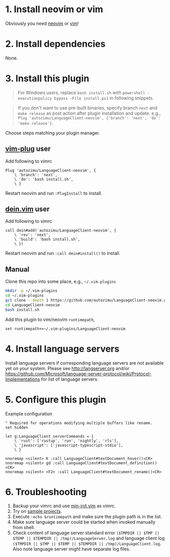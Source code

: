 # 1. Install neovim or vim

Obviously you need [neovim](https://github.com/neovim/neovim#install-from-package) or [vim](http://www.vim.org/)!

# 2. Install dependencies

None.

# 3. Install this plugin

> For Windows users, replace `bash install.sh` with `powershell -executionpolicy bypass -File install.ps1` in following
> snippets.

> If you don't want to use pre-built binaries, specify branch `next` and `make
> release` as post action after plugin installation and update. e.g., `Plug
> 'autozimu/LanguageClient-neovim', {'branch': 'next', 'do': 'make release'}`.

Choose steps matching your plugin manager.

## [vim-plug](https://github.com/junegunn/vim-plug) user
Add following to vimrc
```vim
Plug 'autozimu/LanguageClient-neovim', {
    \ 'branch': 'next',
    \ 'do': 'bash install.sh',
    \ }
```

Restart neovim and run `:PlugInstall` to install.

## [dein.vim](https://github.com/Shougo/dein.vim) user
Add following to vimrc
```vim
call dein#add('autozimu/LanguageClient-neovim', {
    \ 'rev': 'next',
    \ 'build': 'bash install.sh',
    \ })
```

Restart neovim and run `:call dein#install()` to install.

## Manual
Clone this repo into some place, e.g., `~/.vim-plugins`
```sh
mkdir -p ~/.vim-plugins
cd ~/.vim-plugins
git clone --depth 1 https://github.com/autozimu/LanguageClient-neovim.git
cd LanguageClient-neovim
bash install.sh
```

Add this plugin to vim/neovim `runtimepath`,
```vim
set runtimepath+=~/.vim-plugins/LanguageClient-neovim
```

# 4. Install language servers
Install language servers if corresponding language servers are not available
yet on your system. Please see <http://langserver.org> and/or
<https://github.com/Microsoft/language-server-protocol/wiki/Protocol-Implementations>
for list of language servers.

# 5. Configure this plugin
Example configuration
```vim
" Required for operations modifying multiple buffers like rename.
set hidden

let g:LanguageClient_serverCommands = {
    \ 'rust': ['rustup', 'run', 'nightly', 'rls'],
    \ 'javascript': ['javascript-typescript-stdio'],
    \ }

nnoremap <silent> K :call LanguageClient#textDocument_hover()<CR>
nnoremap <silent> gd :call LanguageClient#textDocument_definition()<CR>
nnoremap <silent> <F2> :call LanguageClient#textDocument_rename()<CR>
```

# 6. Troubleshooting

1. Backup your vimrc and use [min-init.vim](min-init.vim) as vimrc.
1. Try on [sample projects](tests/data).
1. Execute `:echo &runtimepath` and make sure the plugin path is in the list.
1. Make sure language server could be started when invoked manually from shell.
1. Check content of language server standard error `($TMPDIR || $TMP || $TEMP
   || $TEMPDIR || /tmp)/LanguageServer.log` and language client log `($TMPDIR
   || $TMP || $TEMP || $TEMPDIR || /tmp)/LanguageClient.log`. Also note language
   server might have separate log files.
